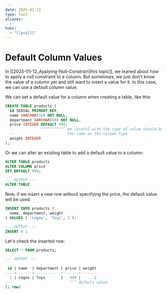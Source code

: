 ```yaml
---
date: 2025-01-13
type: fact
aliases:
  -
hubs:
  - "[[psql]]"
---
```


# Default Column Values

In [[2025-01-12_Applying-Null-Constrain|this topic]], we leaned about how to apply a null constraint to a column. But sometimes, we just don't know the value of a column yet and still want to insert a value for it. In this case, we can use a default column value. 

We can set a default value for a column when creating a table, like this:

```sql
CREATE TABLE products (
  id SERIAL PRIMARY KEY,
  name VARCHAR(50) NOT NULL,
  department VARCHAR(50) NOT NULL,
  price INTEGER DEFAULT 999,
  --            ^^^^^^^^^^^ be careful with the type of value should be
  --                        the same as the column type
  weight INTEGER
);
```

Or we can alter an existing table to add a default value to a column:

```sql
ALTER TABLE products
ALTER COLUMN price
SET DEFAULT 999;

--- OUTPUT ---
ALTER TABLE

```

Now, if we insert a new row without specifying the price, the default value will be used:

```sql
INSERT INTO products (
  name, department, weight
) VALUES ( 'Legos', 'Toys', 2 );

--- OUTPUT ---
INSERT 0 1

```

Let's check the inserted row:

```sql
SELECT * FROM products;

--- OUTPUT ---
 
 id | name  | department | price | weight 
----+-------+------------+-------+--------
  1 | Legos | Toys       |   999 |      2
--                           ^^^ default value
(1 row)
```

